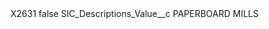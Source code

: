 <?xml version="1.0" encoding="UTF-8"?>
<CustomMetadata xmlns="http://soap.sforce.com/2006/04/metadata" xmlns:xsi="http://www.w3.org/2001/XMLSchema-instance" xmlns:xsd="http://www.w3.org/2001/XMLSchema">
    <label>X2631</label>
    <protected>false</protected>
    <values>
        <field>SIC_Descriptions_Value__c</field>
        <value xsi:type="xsd:string">PAPERBOARD MILLS</value>
    </values>
</CustomMetadata>
